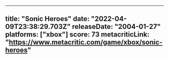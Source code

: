 
---
title: "Sonic Heroes"
date: "2022-04-09T23:38:29.703Z"
releaseDate: "2004-01-27"
platforms: ["xbox"]
score: 73
metacriticLink: "https://www.metacritic.com/game/xbox/sonic-heroes"
---
